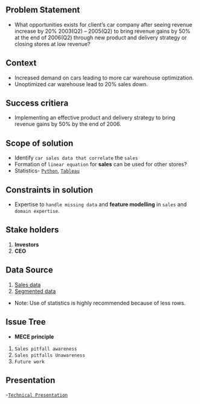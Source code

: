 ## Problem Statement 
- What opportunities exists for client’s car company after seeing revenue increase by  20% 2003(Q2) – 2005(Q2) to bring revenue gains by 50% at the end of 2006(Q2) through new product and delivery strategy or closing stores at low revenue? 
 

## Context
- Increased demand on cars  leading to more car warehouse optimization.
- Unoptimized car warehouse lead to 20% sales down. 

## Success critiera 
- Implementing an effective product and delivery strategy to bring revenue gains by 50% by the end of 2006. 


## Scope of solution 
- Identify `car sales data that correlate` the `sales`
- Formation of `linear equation` for <b>sales</b> can be used for other stores?
- Statistics- [`Python`](https://github.com/monisha-anila/Hackathons/blob/main/Projects/Chargebacks.ipynb), [`Tableau`](https://public.tableau.com/profile/monisha.anila#!/vizhome/Sampledataoncarsales/CarSales)


## Constraints in solution 
- Expertise to `handle missing data` and <b>feature modelling</b> in `sales` and `domain expertise`.


## Stake holders
1. <b>Investors</b>
2. <b>CEO</b>


## Data Source 
1. [Sales data](https://github.com/monisha-anila/Hackathons/blob/main/Projects/sales_data_sample.csv)
2. [Segmented data](https://github.com/monisha-anila/Hackathons/blob/main/Projects/Segmentation%20sales.csv)
- Note: Use of statistics is highly recommended because of less rows. 

## Issue Tree 
- <b>MECE principle </b> 
1. `Sales pitfall awareness`
2. `Sales pitfalls Unawareness`
3. `Future work`

## Presentation
-[`Technical Presentation`](https://github.com/monisha-anila/Hackathons/blob/main/Projects/Chargeback%20Presentation.pptx)
